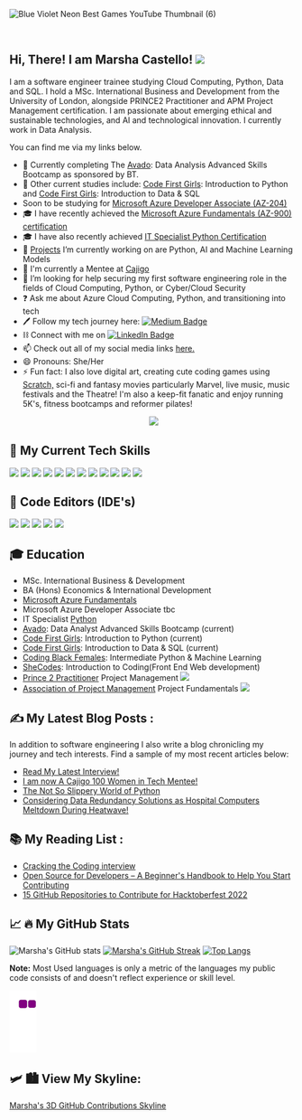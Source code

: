 
![Blue Violet Neon Best Games YouTube Thumbnail (6)](https://user-images.githubusercontent.com/82414822/180906551-e6e3b60f-258d-431f-b185-7890e7250862.png)

<div id="badges"><img src="https://komarev.com/ghpvc/?username=MarshaC713&style=flat-square&color=099FB5" alt=""/></div>

## Hi, There! I am Marsha Castello! <img src="https://raw.githubusercontent.com/MartinHeinz/MartinHeinz/master/wave.gif" width="30px">

I am a software engineer trainee studying Cloud Computing, Python, Data and SQL.  I hold a MSc. International Business and Development from the University of London, alongside PRINCE2 Practitioner and APM Project Management certification. I am passionate about emerging ethical and sustainable technologies, and AI and technological innovation. I currently work in Data Analysis.

You can find me via my links below.

- 🌱 Currently completing The [Avado](https://www.avadolearning.com/for-individuals/skills-bootcamps/): Data Analysis Advanced Skills Bootcamp as sponsored by BT.  
- 🌱 Other current studies include: [Code First Girls](https://codefirstgirls.com/courses/classes/coding-kickstarter/): Introduction to Python 
     and [Code First Girls](https://codefirstgirls.com/courses/classes/coding-kickstarter/): Introduction to Data & SQL
- Soon to be studying for [Microsoft Azure Developer Associate (AZ-204)](https://learn.microsoft.com/en-us/certifications/exams/az-204)
- 🎓 I have recently achieved the [Microsoft Azure Fundamentals (AZ-900) certification](https://drive.google.com/file/d/1Pfe44JOiD0oqdbE7ACBG8ZLLRnMUq8aT/view)
- 🎓 I have also recently achieved [IT Specialist Python Certification](https://drive.google.com/file/d/1ZHFP8kuacwGEOyZsZruLhFimDMPCbxuL/view)
-  🔭 [Projects](https://www.marshacastello.com/s-projects-side-by-side) I’m currently working on are Python, AI and Machine Learning Models
- 🌺 I'm currently a Mentee at [Cajigo](http://www.structur3dpeople.co.uk/cajigo/)
- 🤔 I’m looking for help securing my first software engineering role in the fields of Cloud Computing, Python, or Cyber/Cloud Security
- ❓  Ask me about Azure Cloud Computing, Python, and transitioning into tech
- 🖊 Follow my tech journey here:   <a href="https://www.medium.com/@Marsha.C">
    <img src="https://img.shields.io/badge/Medium-black?style=for-the-badge&logo=Medium&logoColor=white" alt="Medium Badge"/> </a>
- ⛓ Connect with me on    <a href="https://www.linkedin.com/in/marshacastellomastersgraduate">
    <img src="https://img.shields.io/badge/LinkedIn-blue?style=for-the-badge&logo=linkedin&logoColor=white" alt="LinkedIn Badge"/>
  </a>
- 📫 Check out all of my social media links [here.](https://linktr.ee/marshacastello)
- 😄 Pronouns: She/Her
- ⚡ Fun fact: I also love digital art, creating cute coding games using [Scratch,](https://scratch.mit.edu/projects/647244529) sci-fi and fantasy movies particularly Marvel, live music, music festivals and the Theatre! I'm also a keep-fit fanatic and enjoy running 5K's, fitness bootcamps and reformer pilates! 




<div align="center">
  <img src="https://media.giphy.com/media/gPBWuSCMJO5KepMzTw/giphy.gif" width="200"/>
</div>

## 🔧 My Current Tech Skills

![](https://img.shields.io/badge/Code-Python-informational?style=flat&logo=python&logoColor=white&color=B987F1)
![](https://img.shields.io/badge/Tools-SQL-informational?style=flat&logo=SQL&logoColor=white&color=B987F1)
![](https://img.shields.io/badge/Code-JavaScript-informational?style=flat&logo=javascript&logoColor=white&color=B987F1)
![](https://img.shields.io/badge/Code-HTML5-informational?style=flat&logo=python&logoColor=white&color=B987F1)
![](https://img.shields.io/badge/Code-CSS-informational?style=flat&logo=python&logoColor=white&color=B987F1)
![](https://img.shields.io/badge/Shell-Bash-informational?style=flat&logo=gnu-bash&logoColor=white&color=B987F1)
![](https://img.shields.io/badge/Cloud-Azure-informational?style=flat&logo=microsoft-azure&logoColor=white&color=B987F1)
![](https://img.shields.io/badge/Tools-Docker-informational?style=flat&logo=docker&logoColor=white&color=B987F1)
![](https://img.shields.io/badge/Tools-Kubernetes-informational?style=flat&logo=kubernetes&logoColor=white&color=B987F1)
![](https://img.shields.io/badge/Tools-Git-informational?style=flat&logo=Git&logoColor=white&color=B987F1)
![](https://img.shields.io/badge/Tools-GitHub-informational?style=flat&logo=GitHub&logoColor=white&color=B987F1)
![](https://img.shields.io/badge/Tools-PowerQuery-informational?style=flat&logo=PowerQuery&logoColor=white&color=B987F1)





## 👾 Code Editors (IDE's)
![](https://img.shields.io/badge/Tools-VisualStudio-informational?style=flat&logo=VisualStudio&logoColor=white&color=B987F1)
![](https://img.shields.io/badge/Tools-PyCharm-informational?style=flat&logo=PyCharm&logoColor=white&color=B987F1)
![](https://img.shields.io/badge/Tools-Atom-informational?style=flat&logo=Atom&logoColor=white&color=B987F1)
![](https://img.shields.io/badge/Tools-Idle-informational?style=flat&logo=Idle&logoColor=white&color=B987F1)
![](https://img.shields.io/badge/Tools-GoogleColab-informational?style=flat&logo=GoogleColab&logoColor=white&color=B987F1)

## 🎓  Education
- MSc. International Business & Development
- BA (Hons) Economics & International Development
- [Microsoft Azure Fundamentals](https://drive.google.com/file/d/1Pfe44JOiD0oqdbE7ACBG8ZLLRnMUq8aT/view)
- Microsoft Azure Developer Associate tbc
- IT Specialist [Python](https://drive.google.com/file/d/1ZHFP8kuacwGEOyZsZruLhFimDMPCbxuL/view)
- [Avado](https://join.avadolearning.com/skills-bootcamp-data-analyst): Data Analyst Advanced Skills Bootcamp (current)
- [Code First Girls](https://codefirstgirls.com/courses/classes/coding-kickstarter/): Introduction to Python (current)
- [Code First Girls](https://codefirstgirls.com/courses/classes/coding-kickstarter/): Introduction to Data & SQL (current)
- [Coding Black Females](https://codingblackfemales.com/academy?c=pythonml): Intermediate Python & Machine Learning 
- [SheCodes](https://www.shecodes.io/certificates/65028dc7adae22b654461864a9d0803d): Introduction to Coding(Front End Web development)
- [Prince 2 Practitioner](https://www.axelos.com/successful-candidates-register) Project Management  ![](https://img.shields.io/badge/Tools-PRINCE2-informational?style=flat&logo=PRINCE2&logoColor=white&color=B987F1)
- [Association of Project Management](https://drive.google.com/file/d/1HGtKBov9cRsdo99wm1t1xiKtETveyUKh/view) Project Fundamentals  ![](https://img.shields.io/badge/Tools-APM-informational?style=flat&logo=APM-PFQ&logoColor=white&color=B987F1)


## :writing_hand: My Latest Blog Posts :
In addition to software engineering I also write a blog chronicling my journey and tech interests. Find a sample of my most recent articles below:

<!-- BLOG-POST-LIST:START -->
- [Read My Latest Interview!](https://medium.com/@Marsha.C/read-my-latest-interview-13158179e4e8?source=rss-c8b1973cb4de------2)
- [I am now A Cajigo 100 Women in Tech Mentee!](https://medium.com/@Marsha.C/i-am-now-a-cajigo-100-women-in-tech-mentee-b236bd232b9e?source=rss-c8b1973cb4de------2)
- [The Not So Slippery World of Python](https://medium.com/@Marsha.C/the-not-so-slippery-world-of-python-f7d61eb76000?source=rss-c8b1973cb4de------2)
- [Considering Data Redundancy Solutions as Hospital Computers Meltdown During Heatwave!](https://medium.com/@Marsha.C/considering-server-redundancy-solutions-as-hospital-computers-meltdown-at-guys-and-st-thomas-1c6ebd463973?source=rss-c8b1973cb4de------2)
<!-- BLOG-POST-LIST:END -->

## 📚 My Reading List :
- [Cracking the Coding interview](https://www.crackingthecodinginterview.com/)
- [Open Source for Developers – A Beginner's Handbook to Help You Start Contributing](https://www.freecodecamp.org/news/a-practical-guide-to-start-opensource-contributions/)
- [15 GitHub Repositories to Contribute for Hacktoberfest 2022](https://dev.to/atapas/15-github-repositories-to-contribute-for-hacktoberfest-2022-215d)


## 📈 :fire: My GitHub Stats
![Marsha's GitHub stats](https://github-readme-stats.vercel.app/api?username=MarshaC713&theme=jolly&show_icons=true)
[![Marsha's GitHub Streak](http://github-readme-streak-stats.herokuapp.com?user=MarshaC713&theme=jolly&background=291C3E)](https://git.io/streak-stats)
[![Top Langs](https://github-readme-stats.vercel.app/api/top-langs/?username=MarshaC713&layout=compact&theme=jolly)](https://github.com/anuraghazra/github-readme-stats)



<!--

[![willianrod's wakatime stats](https://github-readme-stats.vercel.app/api/wakatime?username=willianrod)](https://github.com/MarshaC713/github-readme-stats)

**MarshaC713/MarshaC713** is a ✨ _special_ ✨ repository because its `README.md` (this file) appears on your GitHub profile.

<a href="https://github.com/MarshaC713/azume-resume">
  <img align="center" src="https://github-readme-stats.vercel.app/api/pin/?username=MarshaC713&repo=azure-resume&theme=jolly" />
</a>



[![Top Langs](https://github-readme-stats.vercel.app/api/top-langs/?username=MarshaC713&layout=compact&theme=jolly)](https://github.com/anuraghazra/github-readme-stats)

<img align="left" src="https://github-readme-stats.vercel.app/api/top-langs/?username=MarshaC713&theme=jolly"/>
-->
**Note:** Most Used languages is only a metric of the languages my public code consists of and doesn't reflect experience or skill level.

![snake gif](https://github.com/MarshaC713/MarshaC713/blob/output/github-contribution-grid-snake.gif)

## 🛩 🏙 View My Skyline:
[Marsha's 3D GitHub Contributions Skyline](https://skyline.github.com/MarshaC713/2022)
